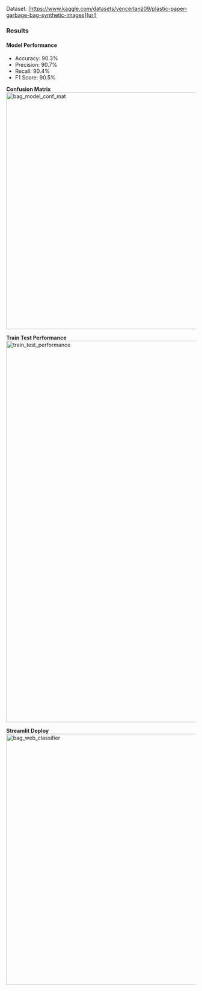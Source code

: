 
Dataset: [https://www.kaggle.com/datasets/vencerlanz09/plastic-paper-garbage-bag-synthetic-images](url)

### Results
#### Model Performance
- Accuracy: 90.3%
- Precision: 90.7%
- Recall: 90.4%
- F1 Score: 90.5%

**Confusion Matrix**
<img width="630" alt="bag_model_conf_mat" src="https://github.com/user-attachments/assets/934168d9-0565-4d60-9b67-2757bf255f8b">

**Train Test Performance**
<img width="1014" alt="train_test_performance" src="https://github.com/user-attachments/assets/ec6424b4-57e7-42ab-be23-480ce78fd77d">

**Streamlit Deploy**
<img width="667" alt="bag_web_classifier" src="https://github.com/user-attachments/assets/4f2930b9-f207-4e31-b5fa-42e97fef470c">
